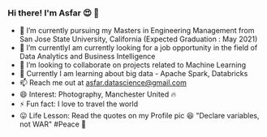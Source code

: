 ### Hi there! I'm Asfar 😍 👋

- 🏰 I’m currently pursuing my Masters in Engineering Management from San Jose State University, California (Expected Graduation : May 2021)
- 🌱 I’m currentlyI am currently looking for a job opportunity in the field of Data Analytics and Business Intelligence
- 👯 I’m looking to collaborate on projects related to Machine Learning
- 🤔 Currently I am learning about big data - Apache Spark, Databricks
- 📫 Reach me out at [asfar.datascience@gmail.com](mailto:asfar.datascience@gmail.com)
- 😄 Interest: Photography, Manchester United 🔥
- ⚡ Fun fact:  I love to travel the world
- 😛 Life Lesson: Read the quotes on my Profile pic 😆 "Declare variables, not WAR" #Peace 🐤
